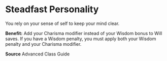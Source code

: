 ﻿---
cssclass: [feats]

---
# Steadfast Personality

You rely on your sense of self to keep your mind clear.

**Benefit:** Add your Charisma modifier instead of your Wisdom bonus to Will saves. If you have a Wisdom penalty, you must apply both your Wisdom penalty and your Charisma modifier.

**Source** Advanced Class Guide